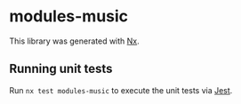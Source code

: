 # modules-music

This library was generated with [Nx](https://nx.dev).

## Running unit tests

Run `nx test modules-music` to execute the unit tests via [Jest](https://jestjs.io).
